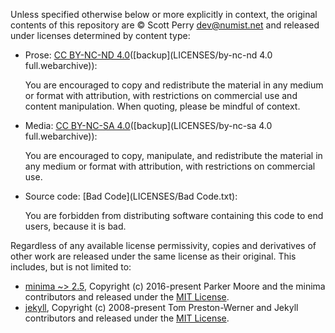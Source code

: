 Unless specified otherwise below or more explicitly in context, the original contents of this repository are © Scott Perry <dev@numist.net> and released under licenses determined by content type:

* Prose: [CC BY-NC-ND 4.0](https://creativecommons.org/licenses/by-nc-nd/4.0/)([backup](LICENSES/by-nc-nd 4.0 full.webarchive)):
    
    You are encouraged to copy and redistribute the material in any medium or format with attribution, with restrictions on commercial use and content manipulation. When quoting, please be mindful of context.
    
* Media: [CC BY-NC-SA 4.0](https://creativecommons.org/licenses/by-nc-sa/4.0/)([backup](LICENSES/by-nc-sa 4.0 full.webarchive)):
    
    You are encouraged to copy, manipulate, and redistribute the material in any medium or format with attribution, with restrictions on commercial use.
    
* Source code: [Bad Code](LICENSES/Bad Code.txt):
    
    You are forbidden from distributing software containing this code to end users, because it is bad.

Regardless of any available license permissivity, copies and derivatives of other work are released under the same license as their original. This includes, but is not limited to:

* [minima ~> 2.5](https://github.com/jekyll/minima), Copyright (c) 2016-present Parker Moore and the minima contributors and released under the [MIT License](LICENSES/MIT.txt).
* [jekyll](https://github.com/jekyll/jekyll), Copyright (c) 2008-present Tom Preston-Werner and Jekyll contributors and released under the [MIT License](LICENSES/MIT.txt).